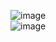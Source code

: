 ![image](https://github.com/y5s5k5/test/blob/main/1.png)    
![image](https://github.com/y5s5k5/test/blob/main/2.png)  
